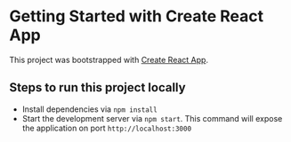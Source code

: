 # Getting Started with Create React App

This project was bootstrapped with [Create React App](https://github.com/facebook/create-react-app).

## Steps to run this project locally

- Install dependencies via `npm install`
- Start the development server via `npm start`. This command will expose the application on port `http://localhost:3000`

